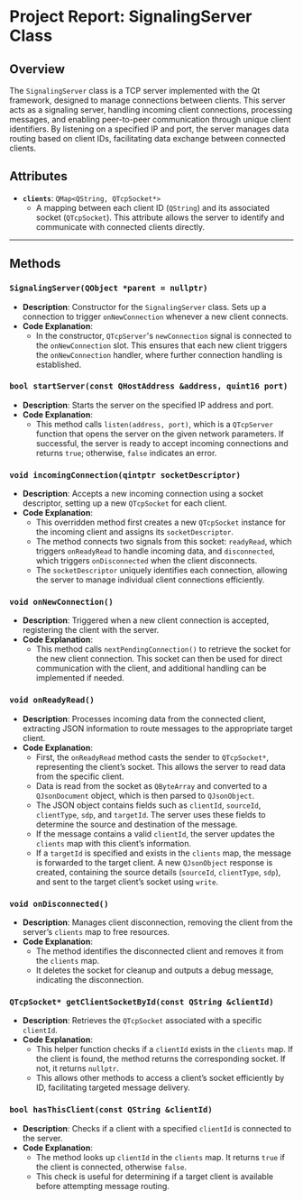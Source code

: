 # Project Report: SignalingServer Class

## Overview
The `SignalingServer` class is a TCP server implemented with the Qt framework, designed to manage connections between clients. This server acts as a signaling server, handling incoming client connections, processing messages, and enabling peer-to-peer communication through unique client identifiers. By listening on a specified IP and port, the server manages data routing based on client IDs, facilitating data exchange between connected clients.

## Attributes
- **`clients`**: `QMap<QString, QTcpSocket*>`
  - A mapping between each client ID (`QString`) and its associated socket (`QTcpSocket`). This attribute allows the server to identify and communicate with connected clients directly.

---

## Methods

### `SignalingServer(QObject *parent = nullptr)`
- **Description**: Constructor for the `SignalingServer` class. Sets up a connection to trigger `onNewConnection` whenever a new client connects.
- **Code Explanation**:
  - In the constructor, `QTcpServer`'s `newConnection` signal is connected to the `onNewConnection` slot. This ensures that each new client triggers the `onNewConnection` handler, where further connection handling is established.

### `bool startServer(const QHostAddress &address, quint16 port)`
- **Description**: Starts the server on the specified IP address and port.
- **Code Explanation**:
  - This method calls `listen(address, port)`, which is a `QTcpServer` function that opens the server on the given network parameters. If successful, the server is ready to accept incoming connections and returns `true`; otherwise, `false` indicates an error.

### `void incomingConnection(qintptr socketDescriptor)`
- **Description**: Accepts a new incoming connection using a socket descriptor, setting up a new `QTcpSocket` for each client.
- **Code Explanation**:
  - This overridden method first creates a new `QTcpSocket` instance for the incoming client and assigns its `socketDescriptor`.
  - The method connects two signals from this socket: `readyRead`, which triggers `onReadyRead` to handle incoming data, and `disconnected`, which triggers `onDisconnected` when the client disconnects.
  - The `socketDescriptor` uniquely identifies each connection, allowing the server to manage individual client connections efficiently.

### `void onNewConnection()`
- **Description**: Triggered when a new client connection is accepted, registering the client with the server.
- **Code Explanation**:
  - This method calls `nextPendingConnection()` to retrieve the socket for the new client connection. This socket can then be used for direct communication with the client, and additional handling can be implemented if needed.

### `void onReadyRead()`
- **Description**: Processes incoming data from the connected client, extracting JSON information to route messages to the appropriate target client.
- **Code Explanation**:
  - First, the `onReadyRead` method casts the sender to `QTcpSocket*`, representing the client’s socket. This allows the server to read data from the specific client.
  - Data is read from the socket as `QByteArray` and converted to a `QJsonDocument` object, which is then parsed to `QJsonObject`.
  - The JSON object contains fields such as `clientId`, `sourceId`, `clientType`, `sdp`, and `targetId`. The server uses these fields to determine the source and destination of the message.
  - If the message contains a valid `clientId`, the server updates the `clients` map with this client’s information.
  - If a `targetId` is specified and exists in the `clients` map, the message is forwarded to the target client. A new `QJsonObject` response is created, containing the source details (`sourceId`, `clientType`, `sdp`), and sent to the target client’s socket using `write`.

### `void onDisconnected()`
- **Description**: Manages client disconnection, removing the client from the server’s `clients` map to free resources.
- **Code Explanation**:
  - The method identifies the disconnected client and removes it from the `clients` map.
  - It deletes the socket for cleanup and outputs a debug message, indicating the disconnection.

### `QTcpSocket* getClientSocketById(const QString &clientId)`
- **Description**: Retrieves the `QTcpSocket` associated with a specific `clientId`.
- **Code Explanation**:
  - This helper function checks if a `clientId` exists in the `clients` map. If the client is found, the method returns the corresponding socket. If not, it returns `nullptr`.
  - This allows other methods to access a client’s socket efficiently by ID, facilitating targeted message delivery.

### `bool hasThisClient(const QString &clientId)`
- **Description**: Checks if a client with a specified `clientId` is connected to the server.
- **Code Explanation**:
  - The method looks up `clientId` in the `clients` map. It returns `true` if the client is connected, otherwise `false`.
  - This check is useful for determining if a target client is available before attempting message routing.
